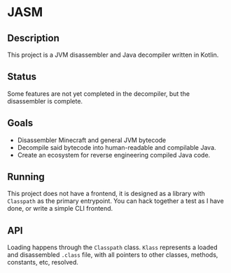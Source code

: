 # JASM

## Description
This project is a JVM disassembler and Java decompiler written in Kotlin.

## Status
Some features are not yet completed in the decompiler, but the disassembler is complete.

## Goals
* Disassembler Minecraft and general JVM bytecode
* Decompile said bytecode into human-readable and compilable Java.
* Create an ecosystem for reverse engineering compiled Java code.

## Running
This project does not have a frontend, it is designed as a library with `Classpath` as the primary entrypoint. You can hack together a test as I have done, or write a simple CLI frontend.

## API
Loading happens through the `Classpath` class. `Klass` represents a loaded and disassembled `.class` file, with all pointers to other classes, methods, constants, etc, resolved.